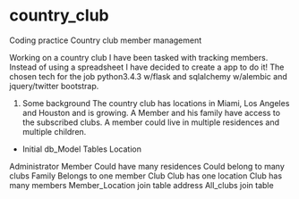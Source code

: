# country_club
Coding practice Country club member management

Working on a country club I have been tasked with tracking members. Instead of using a spreadsheet I have decided to create a app to do it! The chosen tech for the job python3.4.3 w/flask and sqlalchemy w/alembic and jquery/twitter bootstrap.


1. Some background
The country club has locations in Miami, Los Angeles and Houston and is growing. A Member and his family have access to the subscribed clubs. A member could live in multiple residences and multiple children.

* Initial db_Model
Tables
Location

Administrator
Member
  Could have many residences
  Could belong to many clubs
Family
  Belongs to one member
Club
  Club has one location
  Club has many members
Member_Location join table
  address
All_clubs join table

